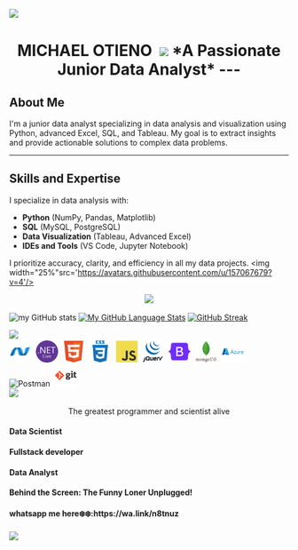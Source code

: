  <a><img src='https://i.imgur.com/LyHic3i.gif'/></a>
</a>
<h1 align="center"><b>MICHAEL OTIENO</b>
 <img src="https://komarev.com/ghpvc/?username=michaelx&style=flat-square&color=green" alt=""/>
 <a><img src='https://i.imgur.com/LyHic3i.gif'/></a>
</a>
*A Passionate Junior Data Analyst*  
---
 

## About Me  

I'm a junior data analyst specializing in data analysis and visualization using Python, advanced Excel, SQL, and Tableau. My goal is to extract insights and provide actionable solutions to complex data problems.

---

## Skills and Expertise  

I specialize in data analysis with:

- **Python** (NumPy, Pandas, Matplotlib)
- **SQL** (MySQL, PostgreSQL)
- **Data Visualization** (Tableau, Advanced Excel)
- **IDEs and Tools** (VS Code, Jupyter Notebook)

I prioritize accuracy, clarity, and efficiency in all my data projects.
  <a  align="center"><img  width="25%"src='https://avatars.githubusercontent.com/u/157067679?v=4'/></a>
<p align="center">
<a href="https://github.com/DenverCoder1/readme-typing-svg">
    <img src="https://readme-typing-svg.herokuapp.com?font=Verdana&color=green&size=27&center=true&vCenter=true&width=600&height=100&lines=THE+OFFICIAL+MICHAEL+OTIENO+ACCOUNT...">
</a>

 
![my GitHub stats](https://github-readme-stats.vercel.app/api?username=Ochieng285&theme=highcontrast&&show_icons=true)
[![My GitHub Language Stats](https://github-readme-stats.vercel.app/api/top-langs/?username=Ochieng285&langs_count=5&theme=highcontrast)]()
[![GitHub Streak](http://github-readme-streak-stats.herokuapp.com?user=Ochieng285&theme=dark&background=000000)](https://git.io/streak-stats)

</p>
 <a><img src='https://i.imgur.com/LyHic3i.gif'/></a>
</a>
<div>
 <img src="https://github.com/devicons/devicon/blob/master/icons/dot-net/dot-net-original.svg" title="Dotnet" alt="Dotnet" width="40" height="40"/>&nbsp;
 <img src="https://github.com/devicons/devicon/blob/master/icons/dotnetcore/dotnetcore-original.svg" title=".NET Core" alt=".Net Core" width="40" height="40"/>&nbsp;
 <img src="https://github.com/devicons/devicon/blob/master/icons/html5/html5-original.svg" title="HTML5" alt="HTML" width="40" height="40"/>&nbsp;
 <img src="https://github.com/devicons/devicon/blob/master/icons/css3/css3-plain-wordmark.svg"  title="CSS3" alt="CSS" width="40" height="40"/>&nbsp;
 <img src="https://github.com/devicons/devicon/blob/master/icons/javascript/javascript-original.svg" title="JavaScript" alt="JavaScript" width="40" height="40"/>&nbsp;
 <img src="https://github.com/devicons/devicon/blob/master/icons/jquery/jquery-original-wordmark.svg" title="jQuery" alt="jQuery" width="40" height="40"/>&nbsp;
 <img src="https://github.com/devicons/devicon/blob/master/icons/bootstrap/bootstrap-plain.svg" title="Bootstrap" alt="Bootstrap" width="40" height="40"/>&nbsp;
 <img src="https://github.com/devicons/devicon/blob/master/icons/mongodb/mongodb-original-wordmark.svg" title="mongoDB"  alt="mongoDB" width="40" height="40"/>&nbsp;
 <img src="https://github.com/devicons/devicon/blob/master/icons/azure/azure-original-wordmark.svg" title="Azure" alt="Azure" width="40" height="40"/>&nbsp;
 <img src="https://www.vectorlogo.zone/logos/getpostman/getpostman-icon.svg" title="Postman"  alt="Postman" width="40" height="40"/>&nbsp;
 <img src="https://github.com/devicons/devicon/blob/master/icons/git/git-original-wordmark.svg" title="Git" **alt="Git" width="40" height="40"/>&nbsp;
</div>
<a><img src='https://i.imgur.com/LyHic3i.gif'/></a>

<p align="center">The greatest programmer and scientist alive</p>
<h4>Data Scientist</h4>
<h4>Fullstack developer</h4>
<h4>Data Analyst</h4>
<h4>Behind the Screen: The Funny Loner Unplugged!</h4>
<h4>whatsapp me here❄️❄️:https://wa.link/n8tnuz</h4>







 
 <a><img src='https://i.imgur.com/LyHic3i.gif'/></a>
</a>

